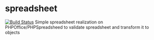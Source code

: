 # spreadsheet
[![Build Status](https://travis-ci.org/nnchutchikov/spreadsheet.svg?branch=master)](https://travis-ci.org/nnchutchikov/spreadsheet)
Simple spreadsheet realization on PHPOffice/PHPSpreadsheed to validate spreadsheet and transform it to objects
